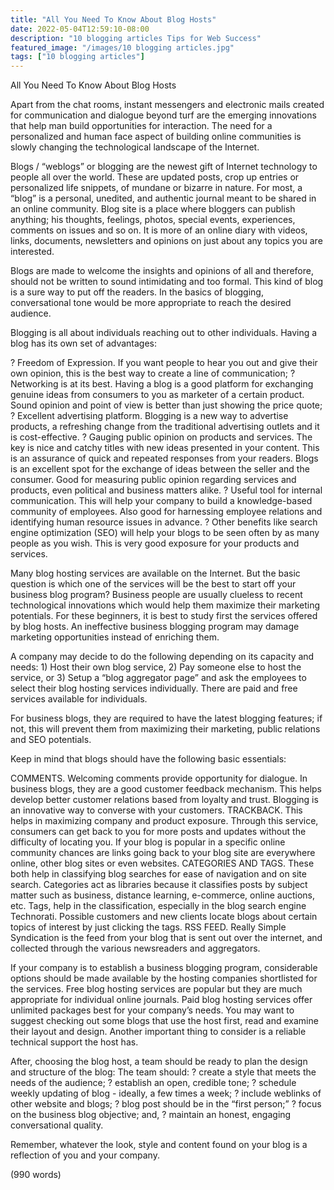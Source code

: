 ```yaml
---
title: "All You Need To Know About Blog Hosts"
date: 2022-05-04T12:59:10-08:00
description: "10 blogging articles Tips for Web Success"
featured_image: "/images/10 blogging articles.jpg"
tags: ["10 blogging articles"]
---
```


All You Need To Know About Blog Hosts


Apart from the chat rooms, instant messengers and electronic mails created for communication and dialogue beyond turf are the emerging innovations that help man build opportunities for interaction.  The need for a personalized and human face aspect of building online communities is slowly changing the technological landscape of the Internet.


Blogs / “weblogs” or blogging are the newest gift of Internet technology to people all over the world. These are updated posts, crop up entries or personalized life snippets, of mundane or bizarre in nature. For most, a “blog” is a personal, unedited, and authentic journal meant to be shared in an online community. Blog site is a place where bloggers can publish anything; his thoughts, feelings, photos, special events, experiences, comments on issues and so on. It is more of an online diary with videos, links, documents, newsletters and opinions on just about any topics you are interested.


Blogs are made to welcome the insights and opinions of all and therefore, should not be written to sound intimidating and too formal. This kind of blog is a sure way to put off the readers. In the basics of blogging, conversational tone would be more appropriate to reach the desired audience.


Blogging is all about individuals reaching out to other individuals. Having a blog has its own set of advantages:
 
?	Freedom of Expression. If you want people to hear you out and give their own opinion, this is the best way to create a line of communication;
?	Networking is at its best. Having a blog is a good platform for exchanging genuine ideas from consumers to you as marketer of a certain product. Sound opinion and point of view is better than just showing the price quote;
?	Excellent advertising platform. Blogging is a new way to advertise products, a refreshing change from the traditional advertising outlets and it is cost-effective.
?	 Gauging public opinion on products and services. The key is nice and catchy titles with new ideas presented in your content. This is an assurance of quick and repeated responses from your readers.  Blogs is an excellent spot for the exchange of ideas between the seller and the consumer. Good for measuring public opinion regarding services and products, even political and business matters alike.
?	Useful tool for internal communication. This will help your company to build a knowledge-based community of employees. Also good for harnessing employee relations and identifying human resource issues in advance.
?	Other benefits like search engine optimization (SEO) will help your blogs to be seen often by as many people as you wish. This is very good exposure for your products and services. 


Many blog hosting services are available on the Internet. But the basic question is which one of the services will be the best to start off your business blog program? Business people are usually clueless to recent technological innovations which would help them maximize their marketing potentials. For these beginners, it is best to study first the services offered by blog hosts. An ineffective business blogging program may damage marketing opportunities instead of enriching them.


A company may decide to do the following depending on its capacity and needs: 1) Host their own blog service, 2) Pay someone else to host the service, or 3) Setup a “blog aggregator page” and ask the employees to select their blog hosting services individually. There are paid and free services available for individuals.


For business blogs, they are required to have the latest blogging features; if not, this will prevent them from maximizing their marketing, public relations and SEO potentials. 


Keep in mind that blogs should have the following basic essentials: 


COMMENTS.  Welcoming comments provide opportunity for dialogue. In business blogs, they are a good customer feedback mechanism. This helps develop better customer relations based from loyalty and trust. Blogging is an innovative way to converse with your customers.
TRACKBACK. This helps in maximizing company and product exposure. Through this service, consumers can get back to you for more posts and updates without the difficulty of locating you. If your blog is popular in a specific online community chances are links going back to your blog site are everywhere online, other blog sites or even websites.
CATEGORIES AND TAGS. These both help in classifying blog searches for ease of navigation and on site search. Categories act as libraries because it classifies posts by subject matter such as business, distance learning, e-commerce, online auctions, etc. Tags, help in the classification, especially in the blog search engine Technorati. Possible customers and new clients locate blogs about certain topics of interest by just clicking the tags.
RSS FEED. Really Simple Syndication is the feed from your blog that is sent out over the internet, and collected through the various newsreaders and aggregators. 


If your company is to establish a business blogging program, considerable options should be made available by the hosting companies shortlisted for the services. Free blog hosting services are popular but they are much appropriate for individual online journals. Paid blog hosting services offer unlimited packages best for your company’s needs. You may want to suggest checking out some blogs that use the host first, read and examine their layout and design. Another important thing to consider is a reliable technical support the host has. 


After, choosing the blog host, a team should be ready to plan the design and structure of the blog: The team should:
?	create a style that meets the needs of the audience;
?	establish an open, credible tone;
?	schedule weekly updating of blog - ideally, a few times a week;
?	include weblinks of other website and blogs;
?	blog post should be in the “first person;”
?	focus on the business blog objective; and,
?	maintain an honest, engaging conversational quality. 


Remember, whatever the look, style and content found on your blog is a reflection of you and your company.

(990 words)

       

  


